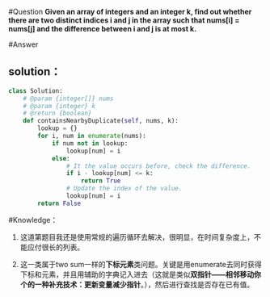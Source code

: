 #Question
**Given an array of integers and an integer k, find out whether there are two distinct indices i and j in the array such that nums[i] = nums[j] and the difference between i and j is at most k.**

#Answer
## solution：
```python
class Solution:
    # @param {integer[]} nums
    # @param {integer} k
    # @return {boolean}
    def containsNearbyDuplicate(self, nums, k):
        lookup = {}
        for i, num in enumerate(nums):
            if num not in lookup:
                lookup[num] = i
            else:
                # It the value occurs before, check the difference.
                if i - lookup[num] <= k:
                    return True
                # Update the index of the value.
                lookup[num] = i
        return False
```

#Knowledge：
1. 这道第题目我还是使用常规的遍历循环去解决，很明显，在时间复杂度上，不能应付很长的列表。

2. 这一类属于two sum一样的**下标元素**类问题。关键是用enumerate去同时获得下标和元素，并且用辅助的字典记入进去（这就是类似**双指针——相邻移动你个的一种补充技术：更新变量减少指针**。），然后进行查找是否存在已有值。
        